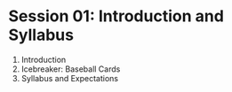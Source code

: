 # Session 01: Introduction and Syllabus

1. Introduction
2. Icebreaker: Baseball Cards
3. Syllabus and Expectations
